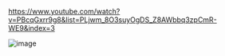 https://www.youtube.com/watch?v=PBcqGxrr9g8&list=PLjwm_8O3suyOgDS_Z8AWbbq3zpCmR-WE9&index=3

![image](https://github.com/maainul/100JavascriptProjects/assets/37740006/e4c0e1a8-cdd7-4388-beaa-66ee5a556290)
